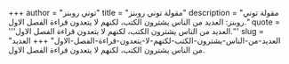 +++
author = "توني روبنز"
title = "مقولة توني روبنز"
description = "مقولة توني روبنز: العديد من الناس يشترون الكتب، لكنهم لا يتعدون قراءة الفصل الاول."
quote = '''العديد من الناس يشترون الكتب، لكنهم لا يتعدون قراءة الفصل الاول.''' 
slug = "العديد-من-الناس-يشترون-الكتب-لكنهم-لا-يتعدون-قراءة-الفصل-الاول"
+++
العديد من الناس يشترون الكتب، لكنهم لا يتعدون قراءة الفصل الاول.
